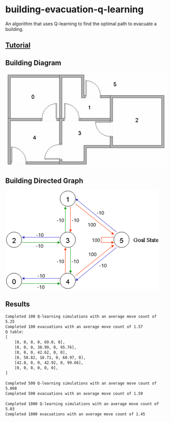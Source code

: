 # building-evacuation-q-learning
An algorithm that uses Q-learning to find the optimal path to evacuate a building.

## [Tutorial](http://mnemstudio.org/path-finding-q-learning-tutorial.htm)

## Building Diagram
![building_diagram](https://github.com/KumarUniverse/building-evacuation-q-learning/blob/main/pictures/building-diagram.png)

## Building Directed Graph
![building_directed_graph](https://github.com/KumarUniverse/building-evacuation-q-learning/blob/main/pictures/room-graph.png)

## Results
```
Completed 100 Q-learning simulations with an average move count of 5.25
Completed 100 evacuations with an average move count of 1.57
Q table:
[
    [0, 0, 0, 0, 69.0, 0],
    [0, 0, 0, 38.99, 0, 95.76],
    [0, 0, 0, 42.62, 0, 0],
    [0, 58.82, 18.71, 0, 68.97, 0],
    [42.8, 0, 0, 42.92, 0, 99.66],
    [0, 0, 0, 0, 0, 0],
]

Completed 500 Q-learning simulations with an average move count of 5.008
Completed 500 evacuations with an average move count of 1.59

Completed 1000 Q-learning simulations with an average move count of 5.03
Completed 1000 evacuations with an average move count of 1.45
```
